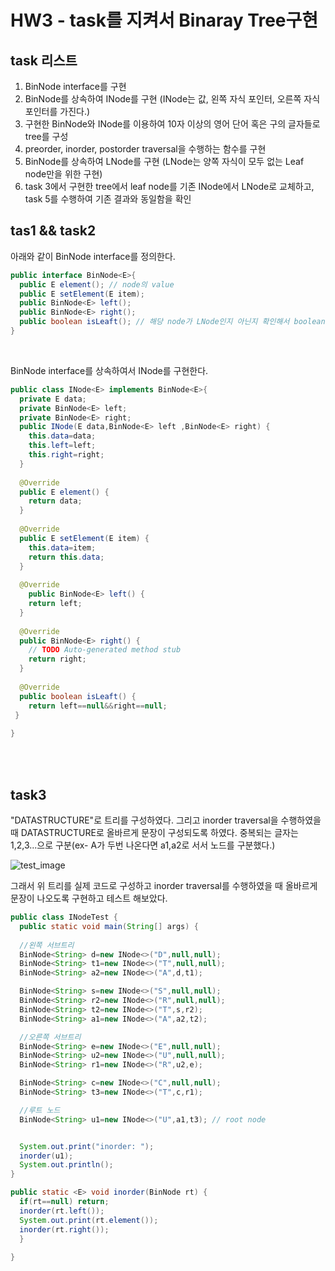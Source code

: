 # HW3 - task를 지켜서 Binaray Tree구현

## task 리스트
1. BinNode interface를 구현  
2. BinNode를 상속하여 INode를 구현 (INode는 값, 왼쪽 자식 포인터, 오른쪽 자식 포인터를 가진다.)  
3. 구현한 BinNode와 INode를 이용하여 10자 이상의 영어 단어 혹은 구의 글자들로 tree를 구성  
4. preorder, inorder, postorder traversal을 수행하는 함수를 구현  
5. BinNode를 상속하여 LNode를 구현 (LNode는 양쪽 자식이 모두 없는 Leaf node만을 위한 구현)  
6. task 3에서 구현한 tree에서 leaf node를 기존 INode에서 LNode로 교체하고, task 5를 수행하여 기존 결과와 동일함을 확인  


## tas1 && task2

아래와 같이 BinNode interface를 정의한다. 
```.java
public interface BinNode<E>{
  public E element(); // node의 value
  public E setElement(E item);
  public BinNode<E> left(); 
  public BinNode<E> right();
  public boolean isLeaft(); // 해당 node가 LNode인지 아닌지 확인해서 boolean값을 반환
}
```
<br/>

BinNode interface를 상속하여서 INode를 구현한다.
```.java
public class INode<E> implements BinNode<E>{
  private E data;
  private BinNode<E> left;
  private BinNode<E> right;
  public INode(E data,BinNode<E> left ,BinNode<E> right) {
    this.data=data;
    this.left=left;
    this.right=right;
  }
  
  @Override
  public E element() {
    return data;
  }
  
  @Override
  public E setElement(E item) {
    this.data=item;
    return this.data;
  }
  
  @Override
    public BinNode<E> left() {
    return left;
  }
  
  @Override
  public BinNode<E> right() {
    // TODO Auto-generated method stub
    return right;
  }
  
  @Override
  public boolean isLeaft() {
    return left==null&&right==null;
 }
  
}
```
<br/><br/>

## task3
"DATASTRUCTURE"로 트리를 구성하였다. 그리고 inorder traversal을 수행하였을 때 DATASTRUCTURE로
올바르게 문장이 구성되도록 하였다. 중복되는 글자는 1,2,3...으로 구분(ex- A가 두번 나온다면 a1,a2로 서서 노드를 구분했다.)

![test_image](https://user-images.githubusercontent.com/76093968/178686501-34359b46-c432-4a6d-a3b8-b7cd18fafda9.png)

그래서 위 트리를 실제 코드로 구성하고 inorder traversal를 수행하였을 때 올바르게 문장이 나오도록 구현하고 테스트 해보았다.

```.java
public class INodeTest {
  public static void main(String[] args) {
  
  //왼쪽 서브트리
  BinNode<String> d=new INode<>("D",null,null);
  BinNode<String> t1=new INode<>("T",null,null);
  BinNode<String> a2=new INode<>("A",d,t1);

  BinNode<String> s=new INode<>("S",null,null);
  BinNode<String> r2=new INode<>("R",null,null);
  BinNode<String> t2=new INode<>("T",s,r2);
  BinNode<String> a1=new INode<>("A",a2,t2);

  //오른쪽 서브트리
  BinNode<String> e=new INode<>("E",null,null);
  BinNode<String> u2=new INode<>("U",null,null);
  BinNode<String> r1=new INode<>("R",u2,e);

  BinNode<String> c=new INode<>("C",null,null);
  BinNode<String> t3=new INode<>("T",c,r1);

  //루트 노드
  BinNode<String> u1=new INode<>("U",a1,t3); // root node


  System.out.print("inorder: ");
  inorder(u1);
  System.out.println();
}

public static <E> void inorder(BinNode rt) {
  if(rt==null) return;
  inorder(rt.left());
  System.out.print(rt.element());
  inorder(rt.right());
  }
  
}


```







